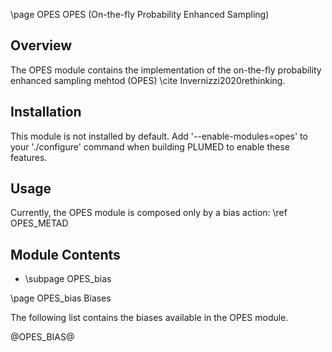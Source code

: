 \page OPES OPES (On-the-fly Probability Enhanced Sampling)

<!-- 
description: On-the-fly Probability Enhanced Sampling (OPES)
authors: Michele Invernizzi
reference: \cite Invernizzi2020rethinking
-->

## Overview

The OPES module contains the implementation of the on-the-fly probability enhanced sampling mehtod (OPES) \cite Invernizzi2020rethinking.

## Installation 
This module is not installed by default. Add '\-\-enable-modules=opes' to your './configure' command when building PLUMED to enable these features.

## Usage
Currently, the OPES module is composed only by a bias action: \ref OPES_METAD

## Module Contents
- \subpage OPES_bias

\page OPES_bias Biases

The following list contains the biases available in the OPES module.

@OPES_BIAS@
